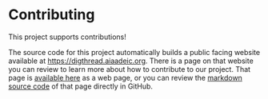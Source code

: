 ---
---

# Contributing

This project supports contributions!

The source code for this project automatically builds a public facing website available at <https://digthread.aiaadeic.org>.
There is a page on that website you can review to learn more about how to contribute to our project.
That page is [available here](https://digthread.aiaadeic.org/about/contributing.html) as a web page,
or you can review the [markdown source code](https://github.com/aiaa-deic/digthread/tree/main/docs/about/contributing.md) of that page directly in GitHub.
